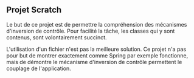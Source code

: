 ## Projet Scratch
Le but de ce projet est de permettre la compréhension des mécanismes d'inversion de contrôle.
Pour facilité la tâche, les classes qui y sont contenus, sont volontairement succinct.

L'utilisation d'un fichier n'est pas la meilleure solution.
Ce projet n'a pas pour but de montrer exactement comme Spring par exemple fonctionne,
mais de démontre le mécanisme d'inversion de contrôle permettent le couplage de l'application.

